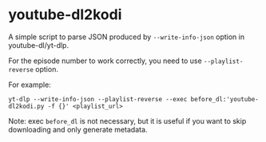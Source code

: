 # youtube-dl2kodi

A simple script to parse JSON produced by `--write-info-json` option in youtube-dl/yt-dlp.

For the episode number to work correctly, you need to use `--playlist-reverse` option.

For example:
```shell
yt-dlp --write-info-json --playlist-reverse --exec before_dl:'youtube-dl2kodi.py -f {}' <playlist_url>
```
Note: exec `before_dl` is not necessary, but it is useful if you want to skip downloading and only generate metadata.

